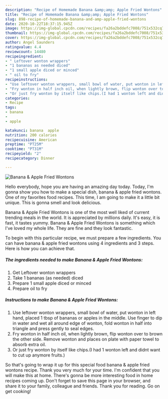 ```yaml
---
description: "Recipe of Homemade Banana &amp;amp; Apple Fried Wontons"
title: "Recipe of Homemade Banana &amp;amp; Apple Fried Wontons"
slug: 898-recipe-of-homemade-banana-and-amp-apple-fried-wontons
date: 2020-10-22T18:37:15.945Z
image: https://img-global.cpcdn.com/recipes/fa26a2bddefc7008/751x532cq70/banana-apple-fried-wontons-recipe-main-photo.jpg
thumbnail: https://img-global.cpcdn.com/recipes/fa26a2bddefc7008/751x532cq70/banana-apple-fried-wontons-recipe-main-photo.jpg
cover: https://img-global.cpcdn.com/recipes/fa26a2bddefc7008/751x532cq70/banana-apple-fried-wontons-recipe-main-photo.jpg
author: Angel Saunders
ratingvalue: 4.4
reviewcount: 14480
recipeingredient:
- " Leftover wonton wrappers"
- "1 bananas as needed diced"
- "1 small apple diced or minced"
- " oil to fry"
recipeinstructions:
- "Use leftover wonton wrappers, small bowl of water, put wonton in left hand, placed 1 tbsp of bananas or apples in the middle. Use finger to dip in water and wet all around edge of wonton, fold wonton in half into triangle and press gently to seal edges."
- "Fry wonton in half inch oil, when lightly brown, flip wonton over to brown the other side. Remove wonton and places on plate with paper towel to absorb extra oil."
- "Or just fry wonton by itself like chips.(I had 1 wonton left and didnt want to cut up anymore fruits.)"
categories:
- Recipe
tags:
- banana
- 
- apple

katakunci: banana  apple 
nutrition: 200 calories
recipecuisine: American
preptime: "PT25M"
cooktime: "PT31M"
recipeyield: "2"
recipecategory: Dinner

---
```



![Banana &amp; Apple Fried Wontons](https://img-global.cpcdn.com/recipes/fa26a2bddefc7008/751x532cq70/banana-apple-fried-wontons-recipe-main-photo.jpg)

Hello everybody, hope you are having an amazing day today. Today, I'm gonna show you how to make a special dish, banana &amp; apple fried wontons. One of my favorites food recipes. This time, I am going to make it a little bit unique. This is gonna smell and look delicious.

Banana &amp; Apple Fried Wontons is one of the most well liked of current trending meals in the world. It is appreciated by millions daily. It's easy, it is fast, it tastes yummy. Banana &amp; Apple Fried Wontons is something which I've loved my whole life. They are fine and they look fantastic.




To begin with this particular recipe, we must prepare a few ingredients. You can have banana &amp; apple fried wontons using 4 ingredients and 3 steps. Here is how you can achieve that.

<!--inarticleads1-->

##### The ingredients needed to make Banana &amp; Apple Fried Wontons:

1. Get  Leftover wonton wrappers
1. Take 1 bananas (as needed) diced
1. Prepare 1 small apple diced or minced
1. Prepare  oil to fry




<!--inarticleads2-->

##### Instructions to make Banana &amp; Apple Fried Wontons:

1. Use leftover wonton wrappers, small bowl of water, put wonton in left hand, placed 1 tbsp of bananas or apples in the middle. Use finger to dip in water and wet all around edge of wonton, fold wonton in half into triangle and press gently to seal edges.
1. Fry wonton in half inch oil, when lightly brown, flip wonton over to brown the other side. Remove wonton and places on plate with paper towel to absorb extra oil.
1. Or just fry wonton by itself like chips.(I had 1 wonton left and didnt want to cut up anymore fruits.)




So that's going to wrap it up for this special food banana &amp; apple fried wontons recipe. Thank you very much for your time. I'm confident that you will make this at home. There's gonna be more interesting food in home recipes coming up. Don't forget to save this page in your browser, and share it to your family, colleague and friends. Thank you for reading. Go on get cooking!
